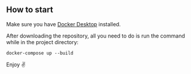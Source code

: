 ## How to start

Make sure you have [Docker Desktop](https://www.docker.com/products/docker-desktop/) installed.

After downloading the repository, all you need to do is run the command while in the project directory:

```
docker-compose up --build
```

Enjoy ✌️
